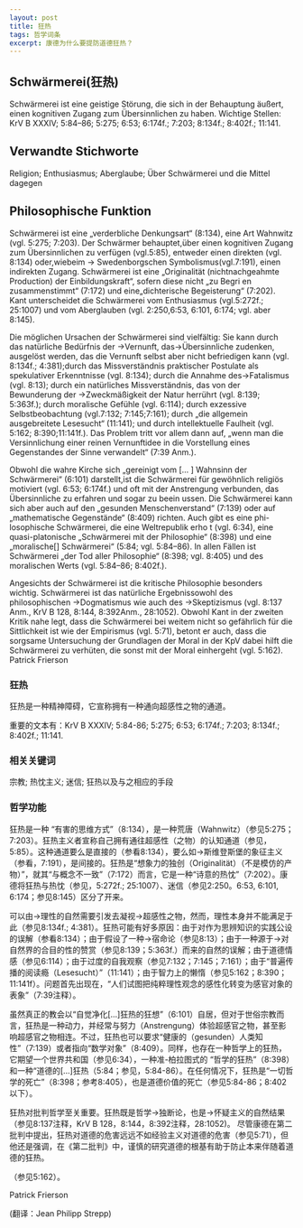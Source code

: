 ```yaml
---
layout: post
title: 狂热
tags: 哲学词条
excerpt: 康德为什么要提防道德狂热？
---
```


## Schwärmerei(狂热)

Schwärmerei ist eine geistige Störung, die sich in der Behauptung äußert, einen kognitiven Zugang
zum Übersinnlichen zu haben. Wichtige Stellen: KrV B XXXIV; 5:84–86; 5:275; 6:53; 6:174f.; 7:203;
8:134f.; 8:402f.; 11:141.

## Verwandte Stichworte

Religion; Enthusiasmus; Aberglaube; Über Schwärmerei und die Mittel dagegen

## Philosophische Funktion

Schwärmerei ist eine „verderbliche Denkungsart“ (8:134), eine Art Wahnwitz (vgl. 5:275; 7:203). Der Schwärmer behauptet,über einen kognitiven Zugang zum Übersinnlichen zu verfügen (vgl.5:85), entweder einen direkten (vgl. 8:134) oder,wiebeim → Swedenborgschen Symbolismus(vgl.7:191), einen indirekten Zugang. Schwärmerei ist eine „Originalität (nichtnachgeahmte Production) der Einbildungskraft“, sofern diese nicht „zu Begri en zusammenstimmt“ (7:172) und eine„dichterische Begeisterung“ (7:202). Kant unterscheidet die Schwärmerei vom Enthusiasmus (vgl.5:272f.; 25:1007) und vom Aberglauben (vgl. 2:250,6:53, 6:101, 6:174; vgl. aber 8:145).

Die möglichen Ursachen der Schwärmerei sind vielfältig: Sie kann durch das natürliche Bedürfnis der →Vernunft, das→Übersinnliche zudenken, ausgelöst werden, das die Vernunft selbst aber nicht befriedigen kann (vgl. 8:134f.; 4:381);durch das Missverständnis praktischer Postulate als spekulativer Erkenntnisse (vgl. 8:134); durch die Annahme des→Fatalismus (vgl. 8:13); durch ein natürliches Missverständnis, das von der Bewunderung der →Zweckmäßigkeit der Natur herrührt (vgl. 8:139; 5:363f.); durch moralische Gefühle (vgl. 6:114); durch exzessive Selbstbeobachtung (vgl.7:132; 7:145;7:161); durch „die allgemein ausgebreitete Lesesucht“ (11:141); und durch intellektuelle Faulheit (vgl. 5:162; 8:390;11:141f.). Das Problem tritt vor allem dann auf, „wenn man die Versinnlichung einer reinen Vernunftidee in die Vorstellung eines Gegenstandes der Sinne verwandelt“ (7:39 Anm.).

Obwohl die wahre Kirche sich „gereinigt vom [... ] Wahnsinn der Schwärmerei“ (6:101) darstellt,ist die Schwärmerei für gewöhnlich religiös motiviert (vgl. 6:53; 6:174f.) und oft mit der Anstrengung verbunden, das Übersinnliche zu erfahren und sogar zu beein ussen. Die Schwärmerei kann sich aber auch auf den „gesunden Menschenverstand“ (7:139) oder auf „mathematische Gegenstände“ (8:409) richten. Auch gibt es eine phi-losophische Schwärmerei, die eine Weltrepublik erho t (vgl. 6:34), eine quasi-platonische „Schwärmerei mit der Philosophie“ (8:398) und eine „moralische[] Schwärmerei“ (5:84; vgl. 5:84–86). In allen Fällen ist Schwärmerei „der Tod aller Philosophie“ (8:398; vgl. 8:405) und des moralischen Werts (vgl. 5:84–86; 8:402f.).

Angesichts der Schwärmerei ist die kritische Philosophie besonders wichtig. Schwärmerei ist das natürliche Ergebnissowohl des philosophischen →Dogmatismus wie auch des →Skeptizismus (vgl. 8:137 Anm., KrV B 128, 8:144, 8:392Anm., 28:1052). Obwohl Kant in der zweiten Kritik nahe legt, dass die Schwärmerei bei weitem nicht so gefährlich für die Sittlichkeit ist wie der Empirismus (vgl. 5:71), betont er auch, dass die sorgsame Untersuchung der Grundlagen der Moral in der KpV dabei hilft die Schwärmerei zu verhüten, die sonst mit der Moral einhergeht (vgl. 5:162).
Patrick Frierson



### 狂热

狂热是一种精神障碍，它宣称拥有一种通向超感性之物的通道。

重要的文本有：KrV B XXXIV; 5:84-86; 5:275; 6:53; 6:174f.; 7:203; 8:134f.; 8:402f.; 11:141.

### 相关关键词

宗教; 热忱主义; 迷信; 狂热以及与之相应的手段

### 哲学功能

狂热是一种 “有害的思维方式”（8:134），是一种荒唐（Wahnwitz）（参见5:275；7:203）。狂热主义者宣称自己拥有通往超感性（之物）的认知通道（参见，5:85）。这种通道要么是直接的（参看8:134），要么如→斯维登斯堡的象征主义（参看，7:191），是间接的。狂热是“想象力的独创（Originalität）（不是模仿的产物）”，就其“与概念不一致”（7:172）而言，它是一种“诗意的热忱”（7:202）。康德将狂热与热忱（参见，5:272f.; 25:1007）、迷信（参见2:250。6:53, 6:101, 6:174；参见8:145）区分了开来。

 

可以由→理性的自然需要引发去凝视→超感性之物，然而，理性本身并不能满足于此（参见8:134f.; 4:381）。狂热可能有好多原因：由于对作为思辨知识的实践公设的误解（参看8:134）；由于假设了一种→宿命论（参见8:13）；由于一种源于→对自然界的合目的性的赞赏（参见8:139；5:363f.）而来的自然的误解；由于道德情感（参见6:114）；由于过度的自我观察（参见7:132；7:145；7:161）；由于“普遍传播的阅读瘾（Lesesucht）”（11:141）；由于智力上的懒惰（参见5:162；8:390；11:141f）。问题首先出现在，“人们试图把纯粹理性观念的感性化转变为感官对象的表象”（7:39注释）。

 

虽然真正的教会以“自觉净化[...]狂热的狂想”（6:101）自居，但对于世俗宗教而言，狂热是一种动力，并经常与努力（Anstrengung）体验超感官之物，甚至影响超感官之物相连。不过，狂热也可以要求“健康的（gesunden）人类知性”（7:139）或者指向“数学对象”（8:409）。同样，也存在一种哲学上的狂热，它期望一个世界共和国（参见6:34），一种准-柏拉图式的 “哲学的狂热”（8:398）和一种“道德的[…]狂热（5:84；参见，5:84-86）。在任何情况下，狂热是“一切哲学的死亡”（8:398；参考8:405），也是道德价值的死亡（参见5:84-86；8:402以下）。

 

狂热对批判哲学至关重要。狂热既是哲学→独断论，也是→怀疑主义的自然结果（参见8:137注释，KrV B 128，8:144，8:392注释，28:1052)。 尽管康德在第二批判中提出，狂热对道德的危害远远不如经验主义对道德的危害（参见5:71），但他还是强调，在《第二批判》中，谨慎的研究道德的根基有助于防止本来伴随着道德的狂热。

（参见5:162）。

Patrick Frierson

(翻译：Jean Philipp Strepp)
